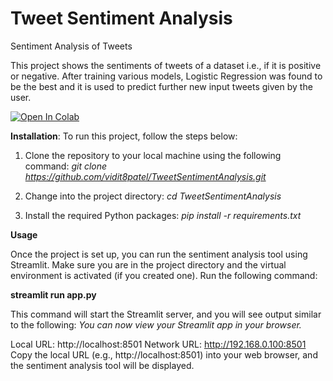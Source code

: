 # Tweet Sentiment Analysis
Sentiment Analysis of Tweets

This project shows the sentiments of tweets of a dataset i.e., if it is positive or negative. After training various models, Logistic Regression was found to be the best and it is used to predict further new input tweets given by the user.

<a href="https://colab.research.google.com/drive/1CkEBxtG98w0BzTnUneqBZzfyC3hk8Y8r?usp=sharing">
  <img src="https://colab.research.google.com/assets/colab-badge.svg" alt="Open In Colab"/>
</a>

**Installation**:
To run this project, follow the steps below:

1) Clone the repository to your local machine using the following command:
_git clone https://github.com/vidit8patel/TweetSentimentAnalysis.git_

2) Change into the project directory:
_cd TweetSentimentAnalysis_

3) Install the required Python packages:
_pip install -r requirements.txt_


**Usage**

Once the project is set up, you can run the sentiment analysis tool using Streamlit. Make sure you are in the project directory and the virtual environment is activated (if you created one). Run the following command:

****streamlit run app.py****

This command will start the Streamlit server, and you will see output similar to the following:
  _You can now view your Streamlit app in your browser._

  Local URL: http://localhost:8501
  Network URL: http://192.168.0.100:8501
Copy the local URL (e.g., http://localhost:8501) into your web browser, and the sentiment analysis tool will be displayed.
